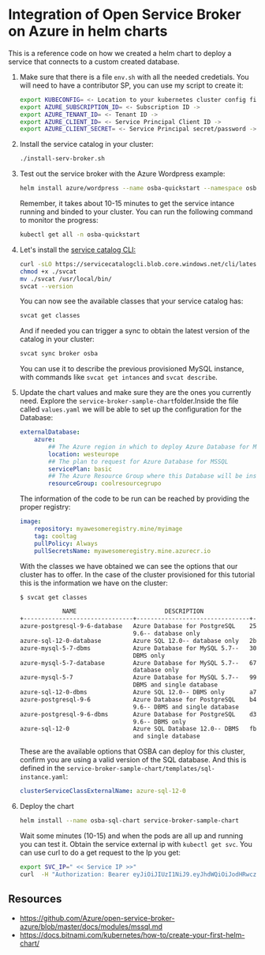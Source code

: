 # Integration of Open Service Broker on Azure in helm charts

This is a reference code on how we created a helm chart to deploy a service that connects to a custom created database.

1. Make sure that there is a file `env.sh` with all the needed credetials. You will need to have a contributor SP, you can use my script to create it:

    ```bash
    export KUBECONFIG= <- Location to your kubernetes cluster config file ->
    export AZURE_SUBSCRIPTION_ID= <- Subscription ID ->
    export AZURE_TENANT_ID= <- Tenant ID ->
    export AZURE_CLIENT_ID= <- Service Principal Client ID ->
    export AZURE_CLIENT_SECRET= <- Service Principal secret/password ->
    ```

2. Install the service catalog in your cluster:

    ```bash
    ./install-serv-broker.sh
    ```

3. Test out the service broker with the Azure Wordpress example:

    ```bash
    helm install azure/wordpress --name osba-quickstart --namespace osba-quickstart
    ```

    Remember, it takes about 10-15 minutes to get the service intance running and binded to your cluster. You can run the following command to monitor the progress:

    ```bash
    kubectl get all -n osba-quickstart
    ```

4. Let's install the [service catalog CLI:](https://github.com/Azure/service-catalog-cli) 

    ```bash
    curl -sLO https://servicecatalogcli.blob.core.windows.net/cli/latest/$(uname -s)/$(uname -m)/svcat
    chmod +x ./svcat
    mv ./svcat /usr/local/bin/
    svcat --version
    ```

    You can now see the available classes that your service catalog has:

    ```bash
    svcat get classes
    ```

    And if needed you can trigger a sync to obtain the latest version of the catalog in your cluster:

    ```bash
    svcat sync broker osba
    ```

    You can use it to describe the previous provisioned MySQL instance, with commands like `svcat get intances` and `svcat describe`.

5. Update the chart values and make sure they are the ones you currently need. Explore the `service-broker-sample-chart`folder.Inside the file called `values.yaml` we will be able to set up the configuration for the Database:

    ```yaml
    externalDatabase:
        azure:
            ## The Azure region in which to deploy Azure Database for MSSQL
            location: westeurope
            ## The plan to request for Azure Database for MSSQL
            servicePlan: basic
            ## The Azure Resource Group where this Database will be installed
            resourceGroup: coolresourcegrupo
    ```
    The information of the code to be run can be reached by providing the proper registry:

    ```yaml
    image:
        repository: myawesomeregistry.mine/myimage
        tag: cooltag
        pullPolicy: Always
        pullSecretsName: myawesomeregistry.mine.azurecr.io
    ```

    With the classes we have obtained we can see the options that our cluster has to offer. In the case of the cluster provisioned for this tutorial this is the information we have on the cluster:

    ```bash
    $ svcat get classes

                NAME                         DESCRIPTION                             UUID
    +-------------------------------+--------------------------------+--------------------------------------+
    azure-postgresql-9-6-database   Azure Database for PostgreSQL    25434f16-d762-41c7-bbdd-8045d7f74ca6  
                                    9.6-- database only
    azure-sql-12-0-database         Azure SQL 12.0-- database only   2bbc160c-e279-4757-a6b6-4c0a4822d0aa  
    azure-mysql-5-7-dbms            Azure Database for MySQL 5.7--   30e7b836-199d-4335-b83d-adc7d23a95c2  
                                    DBMS only
    azure-mysql-5-7-database        Azure Database for MySQL 5.7--   6704ae59-3eae-49e9-82b4-4cbcc00edf08  
                                    database only
    azure-mysql-5-7                 Azure Database for MySQL 5.7--   997b8372-8dac-40ac-ae65-758b4a5075a5  
                                    DBMS and single database
    azure-sql-12-0-dbms             Azure SQL 12.0-- DBMS only       a7454e0e-be2c-46ac-b55f-8c4278117525  
    azure-postgresql-9-6            Azure Database for PostgreSQL    b43b4bba-5741-4d98-a10b-17dc5cee0175  
                                    9.6-- DBMS and single database
    azure-postgresql-9-6-dbms       Azure Database for PostgreSQL    d3f74b44-79bc-4d1e-bf7d-c247c2b851f9  
                                    9.6-- DBMS only
    azure-sql-12-0                  Azure SQL Database 12.0-- DBMS   fb9bc99e-0aa9-11e6-8a8a-000d3a002ed5  
                                    and single database
    ```

    These are the available options that OSBA can deploy for this cluster, confirm you are using a valid version of the SQL database. And this is defined in the `service-broker-sample-chart/templates/sql-instance.yaml`:

    ```yaml
    clusterServiceClassExternalName: azure-sql-12-0
    ```
6. Deploy the chart

    ```bash
    helm install --name osba-sql-chart service-broker-sample-chart
    ```

    Wait some minutes (10-15) and when the pods are all up and running you can test it. Obtain the service external ip with `kubectl get svc`. You can use curl to do a get request to the Ip you get:

    ```bash
    export SVC_IP=" << Service IP >>"
    curl  -H "Authorization: Bearer eyJiOiJIUzI1NiJ9.eyJhdWQiOiJodHRwczo" $SVC_IP/health
    ```

## Resources

- <https://github.com/Azure/open-service-broker-azure/blob/master/docs/modules/mssql.md>
- <https://docs.bitnami.com/kubernetes/how-to/create-your-first-helm-chart/>

